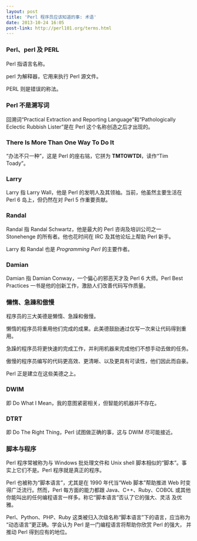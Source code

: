 ```yaml
---
layout: post
title: 'Perl 程序员应该知道的事: 术语'
date: 2013-10-24 16:05
post-link: http://perl101.org/terms.html
---
```


### Perl、perl 及 PERL

Perl 指语言名称。

perl 为解释器，它用来执行 Perl 源文件。

PERL 则是错误的称法。

### Perl 不是溯写词

回溯词“Practical Extraction and Reporting Language”和“Pathologically Eclectic
Rubbish Lister”是在 Perl 这个名称创造之后才出现的。

### There Is More Than One Way To Do It

“办法不只一种”，这是 Perl 的座右铭，它拼为 **TMTOWTDI**，读作“Tim Toady”。

### Larry

Larry 指 Larry Wall，他是 Perl 的发明人及其领袖。当前，他虽然主要生活在 Perl 6
岛上，但仍然在对 Perl 5 作重要贡献。

### Randal

Randal 指 Randal Schwartz，他是最大的 Perl 咨询及培训公司之一 Stonehenge
的所有者。他也花时间在 IRC 及其他论坛上帮助 Perl 新手。

Larry 和 Randal 也是 *Programming Perl* 的主要作者。

### Damian

Damian 指 Damian Conway，一个偏心的邪恶天才及 Perl 6 大师。Perl Best Practices
一书是他的创新工作，激励人们改善代码写作质量。

### 懒惰、急躁和傲慢

程序员的三大美德是懒惰、急躁和傲慢。

懒惰的程序员将重用他们完成的成果。此美德鼓励通过仅写一次来让代码得到重用。

急躁的程序员将更快速的完成工作，并利用机器来完成他们不想手动去做的任务。

傲慢的程序员编写的代码更高效、更清晰、以及更具有可读性，他们因此而自豪。

Perl 正是建立在这些美德之上。

### DWIM

即 Do What I Mean，我的意图紧密相关，但智能的机器并不存在。

### DTRT

即 Do The Right Thing，Perl 试图做正确的事，这与 DWIM 尽可能接近。

### 脚本与程序

Perl 程序常被称为与 Windows 批处理文件和 Unix shell
脚本相似的“脚本”。事实上它们不是。Perl 程序就是真正的程序。

Perl 也被称为“脚本语言”，尤其是在 1990 年代当“Web 脚本”帮助推进 Web
时变得广泛流行。然而，Perl 每方面的能力都跟 Java、C++、Ruby、COBOL
或其他你能叫出的任何编程语言一样多。称它“脚本语言”否认了它的强大、灵活
及优雅。

Perl、Python、PHP、Ruby 这类被归入次级名称“脚本语言”下的语言，应当称为
“动态语言”更正确。学会认为 Perl 是一门编程语言将帮助你欣赏 Perl 的强大，
并推动 Perl 得到应有的地位。
